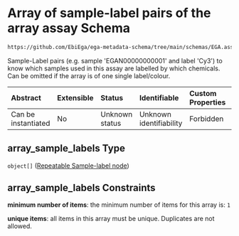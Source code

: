 # Array of sample-label pairs of the array assay Schema

```txt
https://github.com/EbiEga/ega-metadata-schema/tree/main/schemas/EGA.assay.json#/properties/assay_type_specifications/properties/array_assay_specifications/properties/array_sample_labels
```

Sample-Label pairs (e.g. sample 'EGAN00000000001' and label 'Cy3') to know which samples used in this assay are labelled by which chemicals. Can be omitted if the array is of one single label/colour.

| Abstract            | Extensible | Status         | Identifiable            | Custom Properties | Additional Properties | Access Restrictions | Defined In                                                      |
| :------------------ | :--------- | :------------- | :---------------------- | :---------------- | :-------------------- | :------------------ | :-------------------------------------------------------------- |
| Can be instantiated | No         | Unknown status | Unknown identifiability | Forbidden         | Forbidden             | none                | [EGA.assay.json*](../out/EGA.assay.json "open original schema") |

## array_sample_labels Type

`object[]` ([Repeatable Sample-label node](ega-12-definitions-repeatable-sample-label-node.md))

## array_sample_labels Constraints

**minimum number of items**: the minimum number of items for this array is: `1`

**unique items**: all items in this array must be unique. Duplicates are not allowed.
